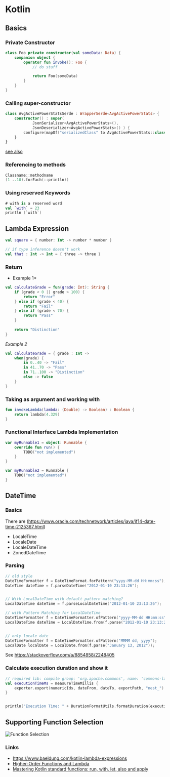 # Kotlin

## Basics

### Private Constructor
```kotlin
class Foo private constructor(val someData: Data) {
    companion object {
        operator fun invoke(): Foo {
            // do stuff

            return Foo(someData)
        }
    }
}
```

### Calling super-constructor
```kotlin
class AvgActivePowerStatsSerde : WrapperSerde<AvgActivePowerStats> {
    constructor() : super(
            JsonSerializer<AvgActivePowerStats>(),
            JsonDeserializer<AvgActivePowerStats>() ) {
        configure(mapOf("serializedClass" to AvgActivePowerStats::class.java), false)
    }
}
```

[see also](https://stackoverflow.com/questions/44481268/call-super-class-constructor-in-kotlin-super-is-not-an-expression)

### Referencing to methods
```kotlin
Classname::methodname
(1 ..10).forEach(::println))
```

### Using reserved Keywords
```kotlin
# with is a reserved word
val `with` = 23
println (`with`)

```

## Lambda Expression

```kotlin
val square = { number: Int -> number * number }

// if type inference doesn't work
val that : Int -> Int = { three -> three }
```

### Return

* Example 1*

```kotlin
val calculateGrade = fun(grade: Int): String {
    if (grade < 0 || grade > 100) {
        return "Error"
    } else if (grade < 40) {
        return "Fail"
    } else if (grade < 70) {
        return "Pass"
    }
 
    return "Distinction"
}
```

*Example 2*
```kotlin
val calculateGrade = { grade : Int ->
    when(grade) {
        in 0..40 -> "Fail"
        in 41..70 -> "Pass"
        in 71..100 -> "Distinction"
        else -> false
    }
}
```

### Taking as argument and working with
```kotlin
fun invokeLambda(lambda: (Double) -> Boolean) : Boolean {
    return lambda(4.329)
}
```

### Functional Interface Lambda Implementation

```kotlin
var myRunnable1 = object: Runnable {
    override fun run() {
        TODO("not implemented")
    }
}

var myRunnable2 = Runnable {
    TODO("not implemented")
}
```

## DateTime
### Basics
There are (https://www.oracle.com/technetwork/articles/java/jf14-date-time-2125367.html)
  * LocaleTime
  * LocaleDate
  * LocaleDateTime
  * ZonedDateTime
  
### Parsing
```kotlin
// old style
DateTimeFormatter f = DateTimeFormat.forPattern("yyyy-MM-dd HH:mm:ss");
DateTime dateTime = f.parseDateTime("2012-01-10 23:13:26");


// With LocalDateTime with default pattern matching?
LocalDateTime dateTime = f.parseLocalDateTime("2012-01-10 23:13:26");

// with Pattern Matching for LocalDateTime
DateTimeFormatter f = DateTimeFormatter.ofPattern("yyyy-MM-dd HH:mm:ss");
LocalDateTime dateTime = LocalDateTime.from(f.parse("2012-01-10 23:13:26"));


// only locale date
DateTimeFormatter f = DateTimeFormatter.ofPattern("MMMM dd, yyyy");
LocalDate localDate = LocalDate.from(f.parse("January 13, 2012"));
```
See https://stackoverflow.com/a/8854858/2248405

  
### Calculate execution duration and show it
```kotlin
// required lib: compile group: 'org.apache.commons', name: 'commons-lang3', version: '3.8.1'
val executionTimeMs = measureTimeMillis {
    exporter.export(numericIds, dateFrom, dateTo, exportPath, "nest_")
}


println("Execution Time: " + DurationFormatUtils.formatDuration(executionTimeMs, "HH:mm:ss,SSS"))
```

## Supporting Function Selection
![Function Selection](https://cdn-images-1.medium.com/max/800/1*pLNnrvgvmG6Mdi0Yw3mdPQ.png)

### Links
  * https://www.baeldung.com/kotlin-lambda-expressions
  * [Higher-Order Functions and Lambda](https://kotlinlang.org/docs/reference/lambdas.html)
  * [Mastering Kotlin standard functions: run, with, let, also and apply](https://medium.com/@elye.project/mastering-kotlin-standard-functions-run-with-let-also-and-apply-9cd334b0ef84)
